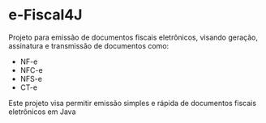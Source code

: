 # e-Fiscal4J #

Projeto para emissão de documentos fiscais eletrônicos, visando geração, assinatura e transmissão de documentos como:

* NF-e
* NFC-e
* NFS-e
* CT-e

Este projeto visa permitir emissão simples e rápida de documentos fiscais eletrônicos em Java